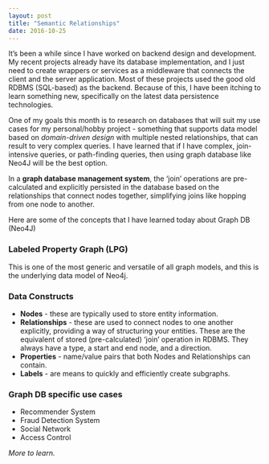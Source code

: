 ```yaml
---
layout: post
title: "Semantic Relationships"
date: 2016-10-25
---
```


It’s been a while since I have worked on backend design and development. My recent projects already have its database implementation, and I just need to create wrappers or services as a middleware that connects the client and the server application. Most of these projects used the good old RDBMS (SQL-based) as the backend. Because of this, I have been itching to learn something new, specifically on the latest data persistence technologies.

One of my goals this month is to research on databases that will suit my use cases for my personal/hobby project - something that supports data model based on _domain-driven design_ with multiple nested relationships, that can result to very complex queries. I have learned that if I have complex, join-intensive queries, or path-finding queries, then using graph database like Neo4J will be the best option.

In a __graph database management system__, the ‘join’ operations are pre-calculated and explicitly persisted in the database based on the relationships that connect nodes together, simplifying joins like hopping from one node to another. 

Here are some of the concepts that I have learned today about Graph DB (Neo4J)

### Labeled Property Graph (LPG)
This is one of the most generic and versatile of all graph models, and this is the underlying data model of Neo4j.

### Data Constructs
* __Nodes__ - these are typically used to store entity information.
* __Relationships__ - these are used to connect nodes to one another explicitly, providing a way of structuring your entities. These are the equivalent of stored (pre-calculated) ‘join’ operation in RDBMS. They always have a type, a start and end node, and a direction.
* __Properties__ - name/value pairs that both Nodes and Relationships can contain.
* __Labels__ - are means  to quickly and efficiently create subgraphs.

### Graph DB specific use cases
* Recommender System
* Fraud Detection System
* Social Network
* Access Control  

_More to learn._
